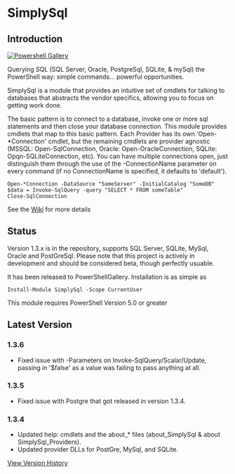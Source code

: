 # SimplySql
## Introduction
[![Powershell Gallery](https://img.shields.io/powershellgallery/v/SimplySql.svg)](https://www.powershellgallery.com/packages/SimplySql/)

Querying SQL (SQL Server, Oracle, PostgreSql, SQLite, & mySql) the PowerShell way: simple commands... powerful opportunities.

SimplySql is a module that provides an intuitive set of cmdlets for talking to databases that abstracts the vendor specifics, allowing you to focus on getting work done.

The basic pattern is to connect to a database, invoke one or more sql statements and then close your database connection. This module provides cmdlets that map to this basic pattern.  Each Provider has its own 'Open-*Connection' cmdlet, but the remaining cmdlets are provider agnostic (MSSQL: Open-SqlConnection, Oracle: Open-OracleConnection, SQLite: Opqn-SQLiteConnection, etc).  You can have multiple connections open, just distinguish them through the use of the -ConnectionName parameter on every command (if no ConnectionName is specified, it defaults to 'default').

    Open-*Connection -DataSource "SomeServer" -InitialCatalog "SomeDB"
    $data = Invoke-SqlQuery -query "SELECT * FROM someTable"
    Close-SqlConnection

See the [Wiki](https://github.com/mithrandyr/SimplySql/wiki) for more details

## Status
Version 1.3.x is in the repository, supports SQL Server, SQLite, MySql, Oracle and PostGreSql.  Please note that this project is actively in development and should be considered beta, though perfectly usuable.

It has been released to PowerShellGallery.  Installation is as simple as 

    Install-Module SimplySql -Scope CurrentUser

This module requires PowerShell Version 5.0 or greater

## Latest Version
### 1.3.6
* Fixed issue with -Parameters on Invoke-SqlQuery/Scalar/Update, passing in '$false' as a value was failing to pass anything at all.
### 1.3.5
* Fixed issue with Postgre that got released in version 1.3.4.
### 1.3.4
* Updated help: cmdlets and the about_* files (about_SimplySql & about SimplySql_Providers).
* Updated provider DLLs for PostGre, MySql, and SQLite.

[View Version History](VersionHistory.md)